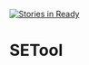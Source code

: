 [![Stories in Ready](https://badge.waffle.io/paulobcosta/SCodeTool.png?label=ready&title=Ready)](https://waffle.io/paulobcosta/SCodeTool)
# SETool